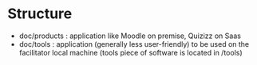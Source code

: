 # Structure
- doc/products : application like Moodle on premise, Quizizz on Saas
- doc/tools : application (generally less user-friendly) to be used on the facilitator local machine (tools piece of software is located in /tools)
